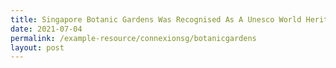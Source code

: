 ```yaml
---
title: Singapore Botanic Gardens Was Recognised As A Unesco World Heritage Site
date: 2021-07-04
permalink: /example-resource/connexionsg/botanicgardens
layout: post
---
```

